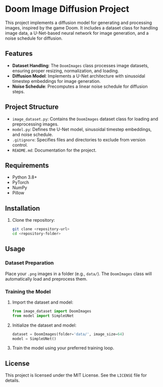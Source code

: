 # Doom Image Diffusion Project

This project implements a diffusion model for generating and processing images, inspired by the game Doom. It includes a dataset class for handling image data, a U-Net-based neural network for image generation, and a noise schedule for diffusion.

## Features

- **Dataset Handling**: The `DoomImages` class processes image datasets, ensuring proper resizing, normalization, and loading.
- **Diffusion Model**: Implements a U-Net architecture with sinusoidal timestep embeddings for image generation.
- **Noise Schedule**: Precomputes a linear noise schedule for diffusion steps.

## Project Structure

- `image_dataset.py`: Contains the `DoomImages` dataset class for loading and preprocessing images.
- `model.py`: Defines the U-Net model, sinusoidal timestep embeddings, and noise schedule.
- `.gitignore`: Specifies files and directories to exclude from version control.
- `README.md`: Documentation for the project.

## Requirements

- Python 3.8+
- PyTorch
- NumPy
- Pillow

## Installation

1. Clone the repository:
   ```bash
   git clone <repository-url>
   cd <repository-folder>
   ```

## Usage

### Dataset Preparation

Place your `.png` images in a folder (e.g., `data/`). The `DoomImages` class will automatically load and preprocess them.

### Training the Model

1. Import the dataset and model:
   ```python
   from image_dataset import DoomImages
   from model import SimpleUNet
   ```

2. Initialize the dataset and model:
   ```python
   dataset = DoomImages(folder='data/', image_size=64)
   model = SimpleUNet()
   ```

3. Train the model using your preferred training loop.

## License

This project is licensed under the MIT License. See the `LICENSE` file for details.